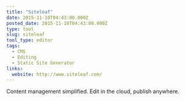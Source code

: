 ```yaml
---
title: "Siteleaf"
date: 2015-11-10T04:43:00.000Z
posted_date: 2015-11-10T04:43:00.000Z
type: tool
slug: siteleaf
tool_type: editor
tags:
  - CMS
  - Editing
  - Static Site Generator
links:
  website: http://www.siteleaf.com/
---
```

Content management simplified. Edit in the cloud, publish anywhere.




